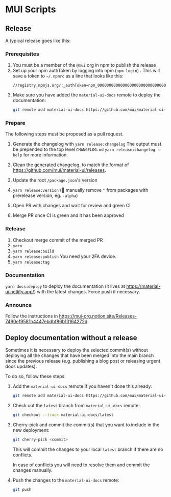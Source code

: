 # MUI Scripts

## Release

A typical release goes like this:

### Prerequisites

1. You must be a member of the `@mui` org in npm to publish the release
2. Set up your npm authToken by logging into npm (`npm login`) . This will save a token to `~/.npmrc` as a line that looks
   like this:
   ```text
   //registry.npmjs.org/:_authToken=npm_000000000000000000000000000000000000
   ```
3. Make sure you have added the `material-ui-docs` remote to deploy the documentation:
   ```sh
   git remote add material-ui-docs https://github.com/mui/material-ui-docs.git
   ```

### Prepare

The following steps must be proposed as a pull request.

1. Generate the changelog with `yarn release:changelog`
   The output must be prepended to the top level `CHANGELOG.md`
   `yarn release:changelog --help` for more information.

2. Clean the generated changelog, to match the format of https://github.com/mui/material-ui/releases.
3. Update the root `/package.json`'s version
4. `yarn release:version` (🔔 manually remove `^` from packages with prerelease version, eg. `-alpha`)
5. Open PR with changes and wait for review and green CI
6. Merge PR once CI is green and it has been approved

### Release

1. Checkout merge commit of the merged PR
2. `yarn`
3. `yarn release:build`
4. `yarn release:publish`
   You need your 2FA device.
5. `yarn release:tag`

### Documentation

`yarn docs:deploy` to deploy the documentation (it lives at https://material-ui.netlify.app/) with the latest changes.
Force push if necessary.

### Announce

Follow the instructions in https://mui-org.notion.site/Releases-7490ef9581b4447ebdbf86b13164272d.

## Deploy documentation without a release

Sometimes it is necessary to deploy the selected commit(s) without
deploying all the changes that have been merged into the main branch
since the previous release (e.g. publishing a blog post or releasing
urgent docs updates).

To do so, follow these steps:

1. Add the `material-ui-docs` remote if you haven't done this already:

   ```sh
   git remote add material-ui-docs https://github.com/mui/material-ui-docs.git
   ```

2. Check out the `latest` branch from `material-ui-docs` remote:

   ```sh
   git checkout --track material-ui-docs/latest
   ```

3. Cherry-pick and commit the commit(s) that you want to include in the new deployment:

   ```sh
   git cherry-pick <commit>
   ```

   This will commit the changes to your local `latest` branch if there are no conflicts.

   In case of conflicts you will need to resolve them and commit the changes manually.

4. Push the changes to the `material-ui-docs` remote:

   ```sh
   git push
   ```
